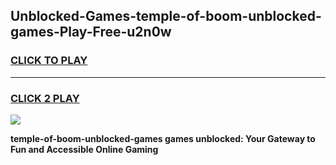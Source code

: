 
## Unblocked-Games-temple-of-boom-unblocked-games-Play-Free-u2n0w
<h3>
<a href="https://premium76.site?title=temple-of-boom-unblocked-games&ref=21A">CLICK TO PLAY</a></h3>
<hr>

<h3>
<a href="https://premium76.site?title=temple-of-boom-unblocked-games&ref=21A">CLICK 2 PLAY</a>
  
</h3>

<a href="https://premium76.site?title=temple-of-boom-unblocked-games&ref=21A"><img src="https://clearcache.store/games.png"></a>


**temple-of-boom-unblocked-games games unblocked: Your Gateway to Fun and Accessible Online Gaming**
